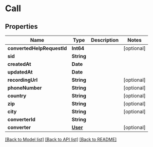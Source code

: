 # Call

## Properties
Name | Type | Description | Notes
------------ | ------------- | ------------- | -------------
**convertedHelpRequestId** | **Int64** |  | [optional] 
**sid** | **String** |  | 
**createdAt** | **Date** |  | 
**updatedAt** | **Date** |  | 
**recordingUrl** | **String** |  | [optional] 
**phoneNumber** | **String** |  | [optional] 
**country** | **String** |  | [optional] 
**zip** | **String** |  | [optional] 
**city** | **String** |  | [optional] 
**converterId** | **String** |  | 
**converter** | [**User**](User.md) |  | [optional] 

[[Back to Model list]](../README.md#documentation-for-models) [[Back to API list]](../README.md#documentation-for-api-endpoints) [[Back to README]](../README.md)


